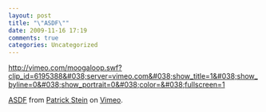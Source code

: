 ```yaml
---
layout: post
title: "\"ASDF\""
date: 2009-11-16 17:19
comments: true
categories: Uncategorized
---
```

<a href="http://vimeo.com/moogaloop.swf?clip_id=6195388&#038;server=vimeo.com&#038;show_title=1&#038;show_byline=0&#038;show_portrait=0&#038;color=&#038;fullscreen=1">http://vimeo.com/moogaloop.swf?clip_id=6195388&#038;server=vimeo.com&#038;show_title=1&#038;show_byline=0&#038;show_portrait=0&#038;color=&#038;fullscreen=1</a><p><a href="http://vimeo.com/6195388">ASDF</a> from <a href="http://vimeo.com/nklein">Patrick Stein</a> on <a href="http://vimeo.com">Vimeo</a>.</p>

